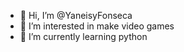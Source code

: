 - 👋 Hi, I’m @YaneisyFonseca
- 👀 I’m interested in make video games 
- 🌱 I’m currently learning python

<!---
YaneisyFonseca/YaneisyFonseca is a ✨ special ✨ repository because its `README.md` (this file) appears on your GitHub profile.
You can click the Preview link to take a look at your changes.
--->
